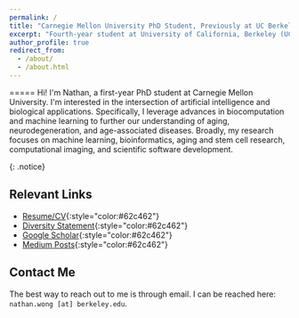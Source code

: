 ```yaml
---
permalink: /
title: "Carnegie Mellon University PhD Student, Previously at UC Berkeley [EECS](https://eecs.berkeley.edu)"
excerpt: "Fourth-year student at University of California, Berkeley (UC Berkeley). Majoring in Electrical Engineering and Computer Science (EECS) and Bioengineering."
author_profile: true
redirect_from: 
  - /about/
  - /about.html
---
```

<!--Undergraduate Researcher at the [Conboy Lab](https://conboylab.berkeley.edu)-->
=====
Hi! I'm Nathan, a first-year PhD student at Carnegie Mellon University. I'm interested in the intersection of artificial intelligence and biological applications. Specifically, I leverage advances in biocomputation and machine learning to further our understanding of aging, neurodegeneration, and age-associated diseases. Broadly, my research focuses on machine learning, bioinformatics, aging and stem cell research, computational imaging, and scientific software development.

{: .notice}

Relevant Links
------
<!-- - [Resume/CV](/files/resume.pdf){:style="color:#62c462"} -->
- [Resume/CV](/cv){:style="color:#62c462"}
- [Diversity Statement](#){:style="color:#62c462"}
- [Google Scholar](https://scholar.google.com/citations?hl=en&user=PnhZJWMAAAAJ){:style="color:#62c462"}
- [Medium Posts](https://medium.com/@nathan2wong){:style="color:#62c462"}

Contact Me
------
The best way to reach out to me is through email. I can be reached here:<br /> 
`nathan.wong [at] berkeley.edu`.
